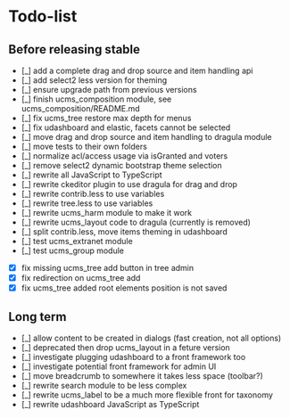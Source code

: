 # Todo-list

## Before releasing stable

 * [_] add a complete drag and drop source and item handling api
 * [_] add select2 less version for theming
 * [_] ensure upgrade path from previous versions
 * [_] finish ucms_composition module, see ucms_composition/README.md
 * [_] fix ucms_tree restore max depth for menus
 * [_] fix udashboard and elastic, facets cannot be selected
 * [_] move drag and drop source and item handling to dragula module
 * [_] move tests to their own folders
 * [_] normalize acl/access usage via isGranted and voters
 * [_] remove select2 dynamic bootstrap theme selection
 * [_] rewrite all JavaScript to TypeScript
 * [_] rewrite ckeditor plugin to use dragula for drag and drop
 * [_] rewrite contrib.less to use variables
 * [_] rewrite tree.less to use variables
 * [_] rewrite ucms_harm module to make it work
 * [_] rewrite ucms_layout code to dragula (currently is removed)
 * [_] split contrib.less, move items theming in udashboard
 * [_] test ucms_extranet module
 * [_] test ucms_group module
 * [x] fix missing ucms_tree add button in tree admin
 * [x] fix redirection on ucms_tree add
 * [x] fix ucms_tree added root elements position is not saved

## Long term

 * [_] allow content to be created in dialogs (fast creation, not all options)
 * [_] deprecated then drop ucms_layout in a feture version
 * [_] investigate plugging udashboard to a front framework too
 * [_] investigate potential front framework for admin UI
 * [_] move breadcrumb to somewhere it takes less space (toolbar?)
 * [_] rewrite search module to be less complex
 * [_] rewrite ucms_label to be a much more flexible front for taxonomy
 * [_] rewrite udashboard JavaScript as TypeScript
